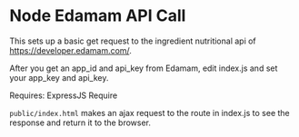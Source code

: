 # Node Edamam API Call

This sets up a basic get request to the ingredient nutritional api of https://developer.edamam.com/.

After you get an app_id and api_key from Edamam, edit index.js and set your app_key and api_key.

Requires:
ExpressJS
Require

`public/index.html` makes an ajax request to the route in index.js to see the response and return it to the browser.
